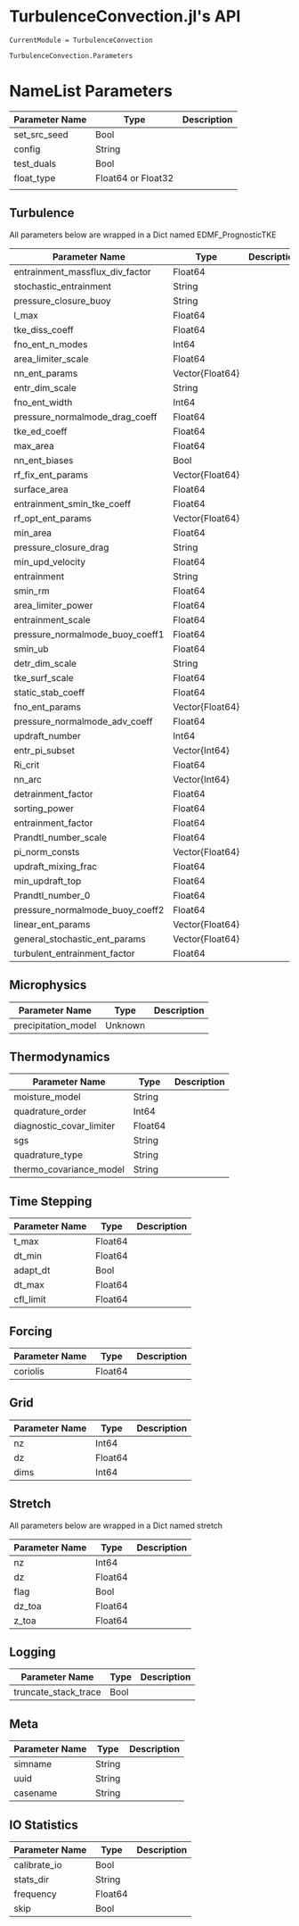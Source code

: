 # TurbulenceConvection.jl's API

```@meta
CurrentModule = TurbulenceConvection
```

```@docs
TurbulenceConvection.Parameters
```

# NameList Parameters

| Parameter Name | Type | Description |
| ----------- | ----------- | ----------- |
| set_src_seed | Bool |  |
| config | String |  |
| test_duals | Bool |  |
| float_type | Float64 or Float32 |  |
|  |  |  |

## Turbulence

All parameters below are wrapped in a Dict named EDMF_PrognosticTKE

| Parameter Name | Type | Description |
| ----------- | ----------- | ----------- |
| entrainment_massflux_div_factor | Float64 |  |
| stochastic_entrainment | String |  |
| pressure_closure_buoy | String |  |
| l_max | Float64 |  |
| tke_diss_coeff | Float64 |  |
| fno_ent_n_modes | Int64 |  |
| area_limiter_scale | Float64 |  |
| nn_ent_params | Vector{Float64} |  |
| entr_dim_scale | String |  |
| fno_ent_width | Int64 |  |
| pressure_normalmode_drag_coeff | Float64 |  |
| tke_ed_coeff | Float64 |  |
| max_area | Float64 |  |
| nn_ent_biases | Bool |  |
| rf_fix_ent_params | Vector{Float64} |  |
| surface_area | Float64 |  |
| entrainment_smin_tke_coeff | Float64 |  |
| rf_opt_ent_params | Vector{Float64} |  |
| min_area | Float64 |  |
| pressure_closure_drag | String |  |
| min_upd_velocity | Float64 |  |
| entrainment | String |  |
| smin_rm | Float64 |  |
| area_limiter_power | Float64 |  |
| entrainment_scale | Float64 |  |
| pressure_normalmode_buoy_coeff1 | Float64 |  |
| smin_ub | Float64 |  |
| detr_dim_scale | String |  |
| tke_surf_scale | Float64 |  |
| static_stab_coeff | Float64 |  |
| fno_ent_params | Vector{Float64} |  |
| pressure_normalmode_adv_coeff | Float64 |  |
| updraft_number | Int64 |  |
| entr_pi_subset | Vector{Int64} |  |
| Ri_crit | Float64 |  |
| nn_arc | Vector{Int64} |  |
| detrainment_factor | Float64 |  |
| sorting_power | Float64 |  |
| entrainment_factor | Float64 |  |
| Prandtl_number_scale | Float64 |  |
| pi_norm_consts | Vector{Float64} |  |
| updraft_mixing_frac | Float64 |  |
| min_updraft_top | Float64 |  |
| Prandtl_number_0 | Float64 |  |
| pressure_normalmode_buoy_coeff2 | Float64 |  |
| linear_ent_params | Vector{Float64} |  |
| general_stochastic_ent_params | Vector{Float64} |  |
| turbulent_entrainment_factor | Float64 |  |

## Microphysics

| Parameter Name | Type | Description |
| ----------- | ----------- | ----------- |
| precipitation_model | Unknown |  |

## Thermodynamics

| Parameter Name | Type | Description |
| ----------- | ----------- | ----------- |
| moisture_model | String |  |
| quadrature_order | Int64 |  |
| diagnostic_covar_limiter | Float64 |  |
| sgs | String |  |
| quadrature_type | String |  |
| thermo_covariance_model | String |  |

## Time Stepping

| Parameter Name | Type | Description |
| ----------- | ----------- | ----------- |
| t_max | Float64 |  |
| dt_min | Float64 |  |
| adapt_dt | Bool |  |
| dt_max | Float64 |  |
| cfl_limit | Float64 |  |

## Forcing

| Parameter Name | Type | Description |
| ----------- | ----------- | ----------- |
| coriolis | Float64 |  |


## Grid

| Parameter Name | Type | Description |
| ----------- | ----------- | ----------- |
| nz | Int64 |  |
| dz | Float64 |  |
| dims | Int64 |  |

## Stretch

All parameters below are wrapped in a Dict named stretch

| Parameter Name | Type | Description |
| ----------- | ----------- | ----------- |
| nz | Int64 |  |
| dz | Float64 |  |
| flag | Bool |  |
| dz_toa | Float64 |  |
| z_toa | Float64 |  |

## Logging

| Parameter Name | Type | Description |
| ----------- | ----------- | ----------- |
| truncate_stack_trace | Bool |  |

## Meta

| Parameter Name | Type | Description |
| ----------- | ----------- | ----------- |
| simname | String |  |
| uuid | String |  |
| casename | String |  |

## IO Statistics

| Parameter Name | Type | Description |
| ----------- | ----------- | ----------- |
| calibrate_io | Bool |  |
| stats_dir | String |  |
| frequency | Float64 |  |
| skip | Bool |  |
